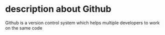 # description about Github
   Github is a version control system which helps multiple developers to work on the same code
